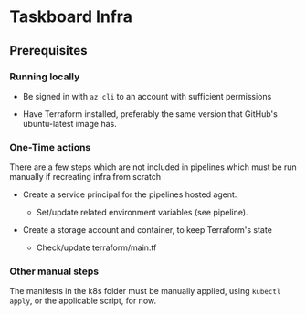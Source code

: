 # Taskboard Infra

## Prerequisites

### Running locally

* Be signed in with `az cli` to an account with sufficient permissions

* Have Terraform installed, preferably the same version that GitHub's
  ubuntu-latest image has.

### One-Time actions

There are a few steps which are not included in pipelines which must be run
manually if recreating infra from scratch

* Create a service principal for the pipelines hosted agent.

  * Set/update related environment variables (see pipeline).

* Create a storage account and container, to keep Terraform's state

  * Check/update terraform/main.tf

### Other manual steps

The manifests in the k8s folder must be manually applied,
using `kubectl apply`, or the applicable script, for now.
